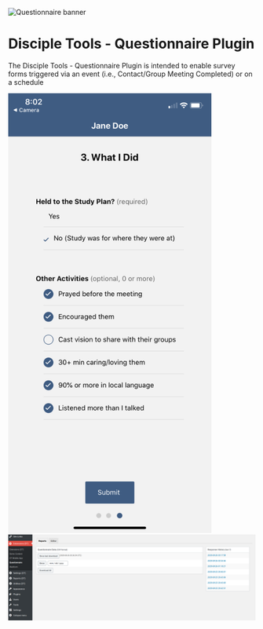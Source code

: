 ![Questionnaire banner](/assets/banner-772x250.png)
# Disciple Tools - Questionnaire Plugin 
The Disciple Tools - Questionnaire Plugin is intended to enable survey forms triggered via an event (i.e., Contact/Group Meeting Completed) or on a schedule 

<img src="https://github.com/zdmc23/disciple-tools-questionnaire/raw/master/assets/screenshot.png" alt="screenshot" height="896" width="414"/>

<img src="https://github.com/zdmc23/disciple-tools-questionnaire/raw/master/assets/AdminMenu.png" alt="Admin Menu"/>

